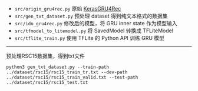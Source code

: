 - `src/origin_gru4rec.py` 原始 [KerasGRU4Rec](https://github.com/paxcema/KerasGRU4Rec)
- `src/gen_txt_dataset.py` 预处理 dataset 得到纯文本格式的数据集
- `src/ido_gru4rec.py` 修改后的模型，将 GRU inner state 作为模型输入
- `src/tfmodel_to_litemodel.py` 将 SavedModel 转换成 TFLiteModel
- `src/tflite_train.py` 使用 TFLite 的 Python API 训练 GRU 模型

---

预处理RSC15数据集，得到txt文件

```
python3 gen_txt_dataset.py --train-path ../dataset/rsc15/rsc15_train_tr.txt --dev-path ../dataset/rsc15/rsc15_train_valid.txt --test-path ../dataset/rsc15/rsc15_test.txt
```
